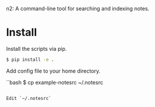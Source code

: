 n2: A command-line tool for searching and indexing notes.


Install
=======

Install the scripts via pip.

```bash
$ pip install -e .
```

Add config file to your home directory.

``bash
$ cp example-notesrc ~/.notesrc
```

Edit `~/.notesrc`


